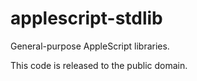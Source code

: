# applescript-stdlib

General-purpose AppleScript libraries.

This code is released to the public domain.
